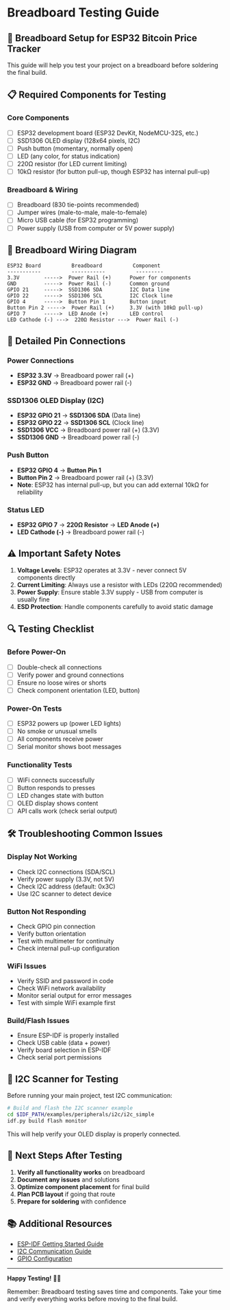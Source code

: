 # Breadboard Testing Guide

## 🧪 **Breadboard Setup for ESP32 Bitcoin Price Tracker**

This guide will help you test your project on a breadboard before soldering the final build.

## 📋 **Required Components for Testing**

### **Core Components**
- [ ] ESP32 development board (ESP32 DevKit, NodeMCU-32S, etc.)
- [ ] SSD1306 OLED display (128x64 pixels, I2C)
- [ ] Push button (momentary, normally open)
- [ ] LED (any color, for status indication)
- [ ] 220Ω resistor (for LED current limiting)
- [ ] 10kΩ resistor (for button pull-up, though ESP32 has internal pull-up)

### **Breadboard & Wiring**
- [ ] Breadboard (830 tie-points recommended)
- [ ] Jumper wires (male-to-male, male-to-female)
- [ ] Micro USB cable (for ESP32 programming)
- [ ] Power supply (USB from computer or 5V power supply)

## 🔌 **Breadboard Wiring Diagram**

```
ESP32 Board          Breadboard          Component
-----------          -----------          ---------
3.3V        ----->  Power Rail (+)      Power for components
GND         ----->  Power Rail (-)      Common ground
GPIO 21     ----->  SSD1306 SDA         I2C Data line
GPIO 22     ----->  SSD1306 SCL         I2C Clock line
GPIO 4      ----->  Button Pin 1        Button input
Button Pin 2 ----->  Power Rail (+)     3.3V (with 10kΩ pull-up)
GPIO 7      ----->  LED Anode (+)       LED control
LED Cathode (-) --->  220Ω Resistor --->  Power Rail (-)
```

## 📍 **Detailed Pin Connections**

### **Power Connections**
- **ESP32 3.3V** → Breadboard power rail (+)
- **ESP32 GND** → Breadboard power rail (-)

### **SSD1306 OLED Display (I2C)**
- **ESP32 GPIO 21** → **SSD1306 SDA** (Data line)
- **ESP32 GPIO 22** → **SSD1306 SCL** (Clock line)
- **SSD1306 VCC** → Breadboard power rail (+) (3.3V)
- **SSD1306 GND** → Breadboard power rail (-)

### **Push Button**
- **ESP32 GPIO 4** → **Button Pin 1**
- **Button Pin 2** → Breadboard power rail (+) (3.3V)
- **Note**: ESP32 has internal pull-up, but you can add external 10kΩ for reliability

### **Status LED**
- **ESP32 GPIO 7** → **220Ω Resistor** → **LED Anode (+)**
- **LED Cathode (-)** → Breadboard power rail (-)

## ⚠️ **Important Safety Notes**

1. **Voltage Levels**: ESP32 operates at 3.3V - never connect 5V components directly
2. **Current Limiting**: Always use a resistor with LEDs (220Ω recommended)
3. **Power Supply**: Ensure stable 3.3V supply - USB from computer is usually fine
4. **ESD Protection**: Handle components carefully to avoid static damage

## 🔍 **Testing Checklist**

### **Before Power-On**
- [ ] Double-check all connections
- [ ] Verify power and ground connections
- [ ] Ensure no loose wires or shorts
- [ ] Check component orientation (LED, button)

### **Power-On Tests**
- [ ] ESP32 powers up (power LED lights)
- [ ] No smoke or unusual smells
- [ ] All components receive power
- [ ] Serial monitor shows boot messages

### **Functionality Tests**
- [ ] WiFi connects successfully
- [ ] Button responds to presses
- [ ] LED changes state with button
- [ ] OLED display shows content
- [ ] API calls work (check serial output)

## 🛠️ **Troubleshooting Common Issues**

### **Display Not Working**
- Check I2C connections (SDA/SCL)
- Verify power supply (3.3V, not 5V)
- Check I2C address (default: 0x3C)
- Use I2C scanner to detect device

### **Button Not Responding**
- Check GPIO pin connection
- Verify button orientation
- Test with multimeter for continuity
- Check internal pull-up configuration

### **WiFi Issues**
- Verify SSID and password in code
- Check WiFi network availability
- Monitor serial output for error messages
- Test with simple WiFi example first

### **Build/Flash Issues**
- Ensure ESP-IDF is properly installed
- Check USB cable (data + power)
- Verify board selection in ESP-IDF
- Check serial port permissions

## 📱 **I2C Scanner for Testing**

Before running your main project, test I2C communication:

```bash
# Build and flash the I2C scanner example
cd $IDF_PATH/examples/peripherals/i2c/i2c_simple
idf.py build flash monitor
```

This will help verify your OLED display is properly connected.

## 🚀 **Next Steps After Testing**

1. **Verify all functionality works** on breadboard
2. **Document any issues** and solutions
3. **Optimize component placement** for final build
4. **Plan PCB layout** if going that route
5. **Prepare for soldering** with confidence

## 📚 **Additional Resources**

- [ESP-IDF Getting Started Guide](https://docs.espressif.com/projects/esp-idf/en/latest/esp32/get-started/)
- [I2C Communication Guide](https://docs.espressif.com/projects/esp-idf/en/latest/esp32/api-reference/peripherals/i2c.html)
- [GPIO Configuration](https://docs.espressif.com/projects/esp-idf/en/latest/esp32/api-reference/peripherals/gpio.html)

---

**Happy Testing!** 🧪✨

Remember: Breadboard testing saves time and components. Take your time and verify everything works before moving to the final build. 